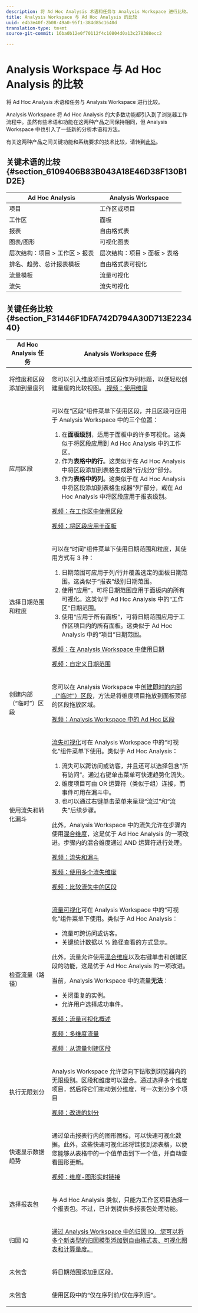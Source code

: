 ```yaml
---
description: 将 Ad Hoc Analysis 术语和任务与 Analysis Workspace 进行比较。
title: Analysis Workspace 与 Ad Hoc Analysis 的比较
uuid: e4b3e40f-2b08-49a0-95f1-384d85c1640d
translation-type: tm+mt
source-git-commit: 16ba0b12e0f70112f4c10804d0a13c278388ecc2

---
```



# Analysis Workspace 与 Ad Hoc Analysis 的比较

将 Ad Hoc Analysis 术语和任务与 Analysis Workspace 进行比较。

Analysis Workspace 将 Ad Hoc Analysis 的大多数功能都引入到了浏览器工作流程中。虽然有些术语和功能在这两种产品之间保持相同，但 Analysis Workspace 中也引入了一些新的分析术语和方法。

有关这两种产品之间关键功能和系统要求的技术比较，请转到[此处](https://marketing.adobe.com/resources/help/en_US/reference/analytics-product-comparison.html)。

## 关键术语的比较 {#section_6109406B83B043A18E46D38F130B1D2E}

| Ad Hoc Analysis | Analysis Workspace |
|--- |--- |
| 项目 | 工作区或项目 |
| 工作区 | 面板 |
| 报表 | 自由格式表 |
| 图表/图形 | 可视化图表 |
| 层次结构：项目 &gt; 工作区 &gt; 报表 | 层次结构：项目 &gt; 面板 &gt; 表格 |
| 排名、趋势、总计报表模板 | 自由格式表可视化 |
| 流量模板 | 流量可视化 |
| 流失 | 流失可视化 |

## 关键任务比较 {#section_F31446F1DFA742D794A30D713E223440}

<table id="table_90D4461F04F34D70844C5E3FBB0BBE44"> 
 <thead> 
  <tr> 
   <th colname="col1" class="entry"> Ad Hoc Analysis 任务 </th> 
   <th colname="col2" class="entry"> Analysis Workspace 任务 </th> 
  </tr>
 </thead>
 <tbody> 
  <tr> 
   <td colname="col1"> <p>将维度和区段添加到量度列 </p> </td> 
   <td colname="col2"> <p>您可以引入维度项目或区段作为列标题，以便轻松创建量度的比较视图。<a href="https://www.youtube.com/watch?v=P9W0hhIHhCs"  > 视频：使用维度</a> </p> </td> 
  </tr> 
  <tr> 
   <td colname="col1"> <p>应用区段 </p> </td> 
   <td colname="col2"> <p>可以在“区段”组件菜单下使用区段，并且区段可应用于 Analysis Workspace 中的三个位置： </p> 
    <ol id="ol_800D81FE2C84459B94B085C51E140330"> 
     <li id="li_F2E050902F9A4831BBA57F466E07DEAE">在<b>面板级别</b>，适用于面板中的许多可视化。这类似于将区段应用到 Ad Hoc Analysis 中的工作区。 </li> 
     <li id="li_2D88E43E0161485C95B08DC3C593EFD9">作为<b>表格中的行</b>。这类似于在 Ad Hoc Analysis 中将区段添加到表格生成器“行/划分”部分。 </li> 
     <li id="li_102E1A1DAA9247C08FC46C5AB3D78113">作为<b>表格中的列</b>。这类似于在 Ad Hoc Analysis 中将区段添加到表格生成器“列”部分，或在 Ad Hoc Analysis 中将区段应用于报表级别。 </li> 
    </ol> <p><a href="https://www.youtube.com/watch?v=QlUCdQDnni4"  > 视频：在工作区中使用区段</a> </p> <p><a href="https://www.youtube.com/watch?v=YjaRlJoQqRA"  > 视频：将区段应用于面板</a> </p> </td> 
  </tr> 
  <tr> 
   <td colname="col1"> <p>选择日期范围和粒度 </p> </td> 
   <td colname="col2"> <p>可以在“时间”组件菜单下使用日期范围和粒度，其使用方式有 3 种： </p> 
    <ol id="ol_8B57C8A840694A879B22B809C58E7482"> 
     <li id="li_58FAE6A87B494A5C9007CD35BB101608">日期范围可应用于列/行并覆盖选定的面板日期范围。这类似于“报表”级别日期范围。 </li> 
     <li id="li_85BB89EFF9C8466A992815BB7804EA37">使用“应用”，可将日期范围应用于面板内的所有可视化。这类似于 Ad Hoc Analysis 中的“工作区”日期范围。 </li> 
     <li id="li_BC18564A8FBB48F4A522BCAC60838759">使用“应用于所有面板”，可将日期范围应用于工作区项目内的所有面板。这类似于 Ad Hoc Analysis 中的“项目”日期范围。 </li> 
    </ol> <p><a href="https://www.youtube.com/watch?v=ybmv6EBmhn0"  > 视频：在 Analysis Workspace 中使用日期</a> </p> <p><a href="https://www.youtube.com/watch?v=L4FSrxr3SDA"  > 视频：自定义日期范围</a> </p> </td> 
  </tr> 
  <tr> 
   <td colname="col1"> <p>创建内部（“临时”）区段 </p> </td> 
   <td colname="col2"> <p>您可以在 Analysis Workspace 中<a href="/help/analyze/analysis-workspace/components/t-freeform-project-segment.md"  >创建即时的内部（“临时”）区段</a>，方法是将维度项目拖放到面板顶部的区段拖放区域。 </p> <p><a href="https://www.youtube.com/watch?v=NKm7Rj23TtE"  > 视频：Analysis Workspace 中的 Ad Hoc 区段</a> </p> </td> 
  </tr> 
  <tr> 
   <td colname="col1"> <p>使用流失和转化漏斗 </p> </td> 
   <td colname="col2"> <p><a href="/help/analyze/analysis-workspace/visualizations/fallout/fallout-flow.md"  >流失可视化</a>可在 Analysis Workspace 中的“可视化”组件菜单下使用。类似于 Ad Hoc Analysis： </p> 
    <ol id="ol_625FF45AED4E403DBEE1A906282E8531"> 
     <li id="li_7B6C5F2682774641B82D2021786AE5C4">流失可以跨访问或访客，并且还可以选择包含“所有访问”。通过右键单击菜单可快速趋势化流失。 </li> 
     <li id="li_CFBDDAB8E96A445DB0624640AEB25994">维度项目可由 OR 运算符（类似于组）连接，而事件可用在漏斗中。 </li> 
     <li id="li_6638E6A62C744A27B2C066E5F9EC62C0">也可以通过右键单击菜单来呈现“流过”和“流失”后续步骤。 </li> 
    </ol> <p>此外，Analysis Workspace 中的流失允许在步骤内使用<a href="/help/analyze/analysis-workspace/visualizations/fallout/configuring-interdimensional-fallout.md"  >混合维度</a>，这是优于 Ad Hoc Analysis 的一项改进。步骤内的混合维度通过 AND 运算符进行处理。 </p> <p><a href="https://www.youtube.com/watch?v=VcrfHSyIoj8"  > 视频：流失和漏斗</a> </p> <p><a href="https://www.youtube.com/watch?v=EeLV366pQag"  > 视频：使用多个流失维度</a> </p> <p><a href="https://www.youtube.com/watch?v=H-oT3QZlyZQ"  > 视频：比较流失中的区段</a> </p> </td> 
  </tr> 
  <tr> 
   <td colname="col1"> <p>检查流量（路径） </p> </td> 
   <td colname="col2"> <p><a href="/help/analyze/analysis-workspace/visualizations/c-flow/flow.md"  >流量可视化</a>可在 Analysis Workspace 中的“可视化”组件菜单下使用。类似于 Ad Hoc Analysis： </p> 
    <ul id="ul_42D259310823496499F7D1474E1639AF"> 
     <li id="li_5DE6980EF66A49E58B8946A0422BC02C">流量可跨访问或访客。 </li> 
     <li id="li_70A692266D32416BA3D70C1F8999F837">关键统计数据以 % 路径查看的方式显示。 </li> 
    </ul> <p>此外，流量允许使用<a href="/help/analyze/analysis-workspace/visualizations/c-flow/multi-dimensional-flow.md"  >混合维度</a>以及右键单击和创建区段的功能，这是优于 Ad Hoc Analysis 的一项改进。 </p> <p>当前，Analysis Workspace 中的流量<b>无法</b>： </p> 
    <ul id="ul_2696A9DCB86E427DB5267BE2793693FF"> 
     <li id="li_384141A577BB4A94899C3E36714225EE">关闭重复的实例。 </li> 
     <li id="li_CC451BFB9FFC4C68AE28A7462B339460">允许用户选择成功事件。 </li> 
    </ul> <p><a href="https://www.youtube.com/watch?v=3R1HTM7y_RM"  > 视频：流量可视化概述</a> </p> <p><a href="https://www.youtube.com/watch?v=m1Wa6inC1rQ"  > 视频：多维度流量</a> </p> <p><a href="https://www.youtube.com/watch?v=XrJoNQy6RaQ"  > 视频：从流量创建区段</a> </p> </td> 
  </tr> 
  <tr> 
   <td colname="col1"> <p>执行无限划分 </p> </td> 
   <td colname="col2"> <p>Analysis Workspace 允许您向下钻取到浏览器内的无限级别。区段和维度可以混合。通过选择多个维度项目，然后将它们拖动划分维度，可一次划分多个项目 </p> <p><a href="https://www.youtube.com/watch?v=3mQ2HN7-lIc"  > 视频：改进的划分</a> </p> </td> 
  </tr> 
  <tr> 
   <td colname="col1"> <p>快速显示数据趋势 </p> </td> 
   <td colname="col2"> <p>通过单击报表行内的图形图标，可以快速可视化数据。此外，这些快速可视化还将链接到源表格，以便您能够从表格中的一个值单击到下一个值，并自动查看图形更新。 </p> <p><a href="https://www.youtube.com/watch?v=kzlPjsBVYFQ"  > 视频：维度-图形实时链接</a> </p> </td> 
  </tr> 
  <tr> 
   <td colname="col1"> <p>选择报表包 </p> </td> 
   <td colname="col2"> <p>与 Ad Hoc Analysis 类似，只能为工作区项目选择一个报表包。不过，已计划提供多报表包处理功能。 </p> </td> 
  </tr> 
  <tr> 
   <td colname="col1"> <p>归因 IQ </p> </td> 
   <td colname="col2"> <p><a href="/help/analyze/analysis-workspace/attribution-iq/attribution.md"  >通过 Analysis Workspace 中的归因 IQ，您可以将多个新类型的归因模型添加到自由格式表、可视化图表和计算量度。</a> </p> </td> 
  </tr> 
  <tr> 
   <td colname="col1"> <p>未包含 </p> </td> 
   <td colname="col2"> <p>将日期范围添加到区段。 </p> </td> 
  </tr> 
  <tr> 
   <td colname="col1"> <p>未包含 </p> </td> 
   <td colname="col2"> <p>使用区段中的“仅在序列前/仅在序列后”。 </p> </td> 
  </tr> 
 </tbody> 
</table>


